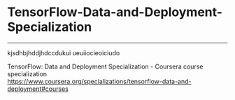 # TensorFlow-Data-and-Deployment-Specialization
*************************************************************

kjsdhbjhddjhdccdukui
ueuiiocieoiciudo




TensorFlow: Data and Deployment Specialization - Coursera course specialization   
https://www.coursera.org/specializations/tensorflow-data-and-deployment#courses


